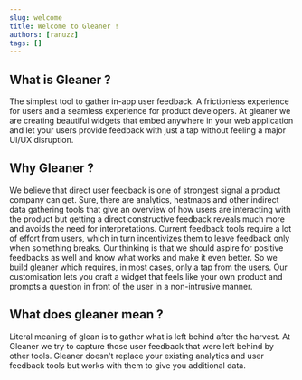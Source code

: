 ```yaml
---
slug: welcome
title: Welcome to Gleaner !
authors: [ranuzz]
tags: []
---
```


## What is Gleaner ?

The simplest tool to gather in-app user feedback. A frictionless experience for users and a seamless experience for product developers. At gleaner we are creating beautiful widgets that embed anywhere in your web application and let your users provide feedback with just a tap without feeling a major UI/UX disruption.

## Why Gleaner ?

We believe that direct user feedback is one of strongest signal a product company can get. Sure, there are analytics, heatmaps and other indirect data gathering tools that give an overview of how users are interacting with the product but getting a direct constructive feedback reveals much more and avoids the need for interpretations. Current feedback tools require a lot of effort from users, which in turn incentivizes them to leave feedback only when something breaks. Our thinking is that we should aspire for positive feedbacks as well and know what works and make it even better. So we build gleaner which requires, in most cases, only a tap from the users. Our customisation lets you craft a widget that feels like your own product and prompts a question in front of the user in a non-intrusive manner.

## What does gleaner mean ?

Literal meaning of glean is to gather what is left behind after the harvest. At Gleaner we try to capture those user feedback that were left behind by other tools.
Gleaner doesn't replace your existing analytics and user feedback tools but works with them to give you additional data.

